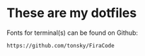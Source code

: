 # These are my dotfiles

Fonts for terminal(s) can be found on Github:

	https://github.com/tonsky/FiraCode
